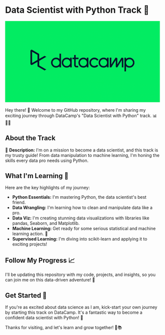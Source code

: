 # Data Scientist with Python Track 🐍

![](https://github.com/shayanrsh/Data-Scientist-with-Python/blob/main/datacamp%20animation.gif)

Hey there! 👋 Welcome to my GitHub repository, where I'm sharing my exciting journey through DataCamp's "Data Scientist with Python" track. 📊👩‍💻

## About the Track

📌 **Description:** I'm on a mission to become a data scientist, and this track is my trusty guide! From data manipulation to machine learning, I'm honing the skills every data pro needs using Python.

## What I'm Learning 🚀

Here are the key highlights of my journey:

- **Python Essentials:** I'm mastering Python, the data scientist's best friend.
- **Data Wrangling:** I'm learning how to clean and manipulate data like a pro.
- **Data Viz:** I'm creating stunning data visualizations with libraries like pandas, Seaborn, and Matplotlib.
- **Machine Learning:** Get ready for some serious statistical and machine learning action. 🤖
- **Supervised Learning:** I'm diving into scikit-learn and applying it to exciting projects!

## Follow My Progress 📈

I'll be updating this repository with my code, projects, and insights, so you can join me on this data-driven adventure! 🌟

## Get Started 🚀

If you're as excited about data science as I am, kick-start your own journey by starting this track on DataCamp. It's a fantastic way to become a confident data scientist with Python! 🎉

Thanks for visiting, and let's learn and grow together! 🤗📚
